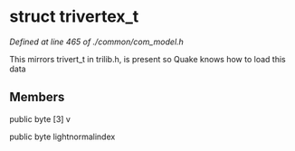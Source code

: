 # struct trivertex_t

*Defined at line 465 of ./common/com_model.h*

 This mirrors trivert_t in trilib.h, is present so Quake knows how to load this data



## Members

public byte [3] v

public byte lightnormalindex




